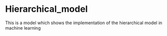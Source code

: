 # Hierarchical_model
This is a model which shows the implementation of the hierarchical model in machine learning
